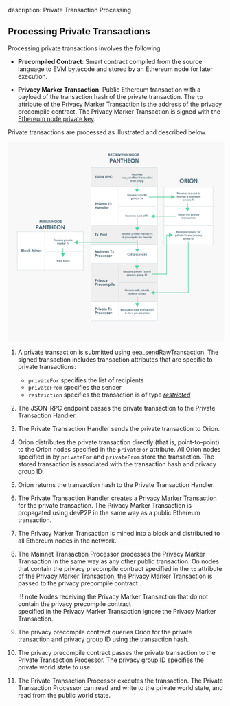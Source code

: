 description: Private Transaction Processing
<!--- END of page meta data -->

## Processing Private Transactions

Processing private transactions involves the following: 

- **Precompiled Contract**: Smart contract compiled from the source language to EVM bytecode and stored by an 
Ethereum node for later execution.

- **Privacy Marker Transaction**: Public Ethereum transaction with a payload of the transaction hash of the 
private transaction. The `to` attribute of the Privacy Marker Transaction is the address of the privacy precompile contract. 
The Privacy Marker Transaction is signed with the [Ethereum node private key](../Configuring-Pantheon/Node-Keys.md#node-private-key).

Private transactions are processed as illustrated and described below.  

![Processing Private Transctions](../images/PrivateTransactionProcessing.png)

1. A private transaction is submitted using [eea_sendRawTransaction](../Reference/JSON-RPC-API-Methods.md#eea_sendrawtransaction). 
The signed transaction includes transaction attributes that are specific to private transactions: 

    * `privateFor` specifies the list of recipients
    * `privateFrom` specifies the sender
    * `restriction` specifies the transaction is of type [_restricted_](Privacy-Overview.md#private-transactions)
 
1. The JSON-RPC endpoint passes the private transaction to the Private Transaction Handler.

1. The Private Transaction Handler sends the private transaction to Orion. 

1. Orion distributes the private transaction directly (that is, point-to-point) to the Orion nodes specified 
in the `privateFor` attribute. All Orion nodes specified in by `privateFor` and `privateFrom` store the transaction. 
The stored transaction is associated with the transaction hash and privacy group ID.

1. Orion returns the transaction hash to the Private Transaction Handler.
     
1. The Private Transaction Handler creates a [Privacy Marker Transaction](Privacy-Overview.md#privacy-concepts) for the private 
transaction. The Privacy Marker Transaction is propagated using devP2P in the same way as a public Ethereum transaction. 

1. The Privacy Marker Transaction is mined into a block and distributed to all Ethereum nodes in the network. 

1. The Mainnet Transaction Processor processes the Privacy Marker Transaction in the same way as any other public transaction. 
On nodes that contain the privacy precompile contract specified in the `to` attribute of the Privacy Marker Transaction, 
the Privacy Marker Transaction is passed to the privacy precompile contract .

    !!! note 
        Nodes receiving the Privacy Marker Transaction that do not contain the privacy precompile contract  
        specified in the Privacy Marker Transaction ignore the Privacy Marker Transaction. 

1. The privacy precompile contract queries Orion for the private transaction and privacy group ID using the 
transaction hash.

1. The privacy precompile contract passes the private transaction to the Private Transaction Processor.
The privacy group ID specifies the private world state to use. 

1. The Private Transaction Processor executes the transaction. The Private Transaction Processor can read and write to 
the private world state, and read from the public world state.

